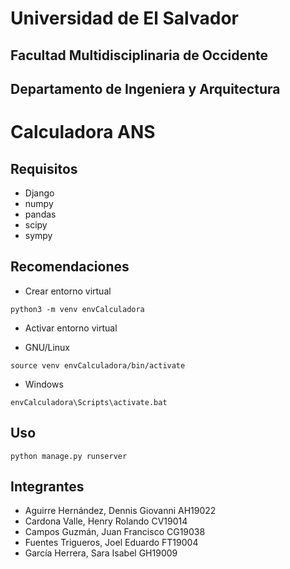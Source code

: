 # **Universidad de El Salvador**
## **Facultad Multidisciplinaria de Occidente**
## **Departamento de Ingeniera y Arquitectura**
# Calculadora ANS

## Requisitos
- Django
- numpy          
- pandas   
- scipy          
- sympy  

## Recomendaciones
- Crear entorno virtual 
```
python3 -m venv envCalculadora
```
- Activar entorno virtual
* GNU/Linux
```
source venv envCalculadora/bin/activate 
```
* Windows
```
envCalculadora\Scripts\activate.bat
```

## Uso
```
python manage.py runserver
```

## Integrantes

- Aguirre Hernández, Dennis Giovanni    AH19022
- Cardona Valle, Henry Rolando  CV19014
- Campos Guzmán, Juan Francisco CG19038
- Fuentes Trigueros, Joel Eduardo  FT19004 
- García Herrera, Sara Isabel   GH19009

